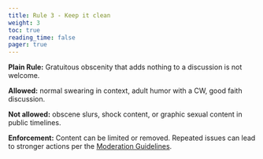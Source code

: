 ```yaml
---
title: Rule 3 - Keep it clean
weight: 3
toc: true
reading_time: false
pager: true
---
```


**Plain Rule:** Gratuitous obscenity that adds nothing to a discussion is not welcome.

**Allowed:** normal swearing in context, adult humor with a CW, good faith discussion.

**Not allowed:** obscene slurs, shock content, or graphic sexual content in public timelines.

**Enforcement:** Content can be limited or removed. Repeated issues can lead to stronger actions per the [Moderation Guidelines](/docs/policies/moderation-guidelines/).
